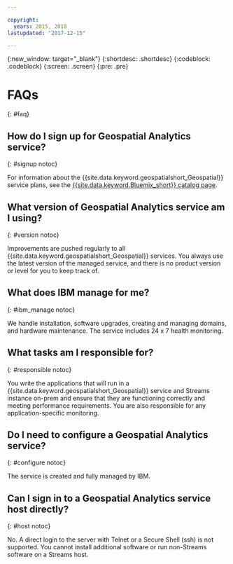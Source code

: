 ```yaml
---

copyright:
  years: 2015, 2018
lastupdated: "2017-12-15"

---
```


<!-- Attribute definitions -->
{:new_window: target="_blank"}
{:shortdesc: .shortdesc}
{:codeblock: .codeblock}
{:screen: .screen}
{:pre: .pre}

# FAQs
{: #faq}

## How do I sign up for Geospatial Analytics service?
{: #signup notoc}

For information about the {{site.data.keyword.geospatialshort_Geospatial}} service plans, see the [{{site.data.keyword.Bluemix_short}} catalog page](https://console.ng.bluemix.net/catalog/services/geospatial-analytics).

## What version of Geospatial Analytics service am I using?
{: #version notoc}

Improvements are pushed regularly to all {{site.data.keyword.geospatialshort_Geospatial}} services. You always use the latest version of the managed service, and there is no product version or level for you to keep track of.

## What does IBM manage for me?
{: #ibm_manage notoc}

We handle installation, software upgrades, creating and managing domains, and hardware maintenance. The service includes 24 x 7 health monitoring.


## What tasks am I responsible for?
{: #responsible notoc}

You write the applications that will run in a {{site.data.keyword.geospatialshort_Geospatial}} service and Streams instance on-prem and ensure that they are functioning correctly and meeting performance requirements. You are also responsible for any application-specific monitoring.


## Do I need to configure a Geospatial Analytics service?
{: #configure notoc}

The service is created and fully managed by IBM.

## Can I sign in to a Geospatial Analytics service host directly?
{: #host notoc}

No. A direct login to the server with Telnet or a Secure Shell (ssh) is not supported. You cannot install additional software or run non-Streams software on a Streams host.

